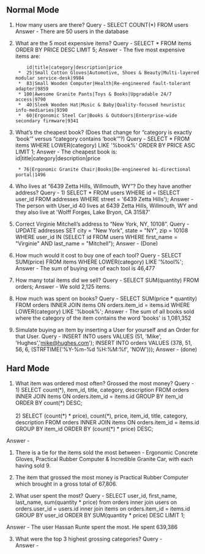 ## Normal Mode 

1. How many users are there?
Query -  SELECT COUNT(\*) FROM users
Answer - There are 50 users in the database

2. What are the 5 most expensive items?
Query - SELECT \* FROM items ORDER BY PRICE DESC LIMIT 5;
Answer - The five most expensive items are:

           id|title|category|description|price
        *  25|Small Cotton Gloves|Automotive, Shoes & Beauty|Multi-layered modular service-desk|9984
        *  83|Small Wooden Computer|Health|Re-engineered fault-tolerant adapter|9859
        * 100|Awesome Granite Pants|Toys & Books|Upgradable 24/7 access|9790
        *  40|Sleek Wooden Hat|Music & Baby|Quality-focused heuristic info-mediaries|9390
        *  60|Ergonomic Steel Car|Books & Outdoors|Enterprise-wide secondary firmware|9341

3. What’s the cheapest book? (Does that change for “category is exactly ‘book’” versus “category contains ‘book’”?)
Query -  SELECT \* FROM items WHERE LOWER(category) LIKE '%book%' ORDER BY PRICE ASC LIMIT 1;
Answer - The cheapest book is:
          id|title|category|description|price
        
        * 76|Ergonomic Granite Chair|Books|De-engineered bi-directional portal|1496

4. Who lives at “6439 Zetta Hills, Willmouth, WY”? Do they have another address?
Query - 1) SELECT \* FROM users WHERE id = (SELECT user\_id FROM addresses WHERE street = '6439 Zetta Hills');
Answer - The person with User\_id 40 lives at 6439 Zetta Hills, Willmouth, WY and they also live at
        'Wolff Forges, Lake Bryon, CA 31587'

5. Correct Virginie Mitchell’s address to “New York, NY, 10108”.
Query -  UPDATE addresses SET city = "New York", state = "NY", zip = 10108 WHERE user\_id IN (SELECT id FROM users WHERE first\_name = "Virginie" AND last\_name = "Mitchell");
Answer - (Done)

6. How much would it cost to buy one of each tool?
Query -  SELECT SUM(price) FROM items WHERE LOWER(category) LIKE '%tool%';
Answer - The sum of buying one of each tool is 46,477

7. How many total items did we sell?
Query -  SELECT SUM(quantity) FROM orders;
Answer - We sold 2,125 items.

8. How much was spent on books?
Query -  SELECT SUM(price \* quantity) FROM orders INNER JOIN items ON orders.item\_id = items.id WHERE LOWER(category) LIKE '%book%';
Answer - The sum of all books sold where the category of the item contains the word 'books' is 
         1,081,352

9. Simulate buying an item by inserting a User for yourself and an Order for that User.
Query -  INSERT INTO users VALUES (51, 'Mike', 'Hughes','mike@hughes.com');
         INSERT INTO orders VALUES (378, 51, 56, 6, (STRFTIME('%Y-%m-%d %H:%M:%f', 'NOW')));
Answer - (done)




## Hard Mode

1. What item was ordered most often? Grossed the most money?
Query -  
			1) SELECT count(\*), item\_id, title, category, description FROM orders INNER JOIN items ON orders.item\_id = items.id GROUP BY item\_id ORDER BY count(\*) DESC;
       <br><br>  2) SELECT (count(\*) \* price), count(\*), price, item\_id, title, category, description FROM orders INNER JOIN items ON orders.item\_id = items.id GROUP BY item\_id ORDER BY (count(\*) \* price) DESC;

Answer - 

1) There is a tie for the items sold the most between - Ergonomic Concrete Gloves, Practical Rubber Computer & Incredible Granite Car, with each having sold 9.

2) The item that grossed the most money is Practical Rubber Computer which brought in a gross total of 67,806.

2. What user spent the most?
Query - SELECT user\_id, first\_name, last\_name, sum(quantity \* price) from orders inner join users on orders.user\_id = users.id inner join items on orders.item\_id = items.id GROUP BY user\_id ORDER BY SUM(quantity \* price) DESC LIMIT 1;

Answer - The user Hassan Runte spent the most. He spent 639,386

3. What were the top 3 highest grossing categories?
Query -  
Answer - 

